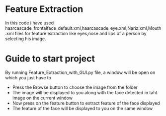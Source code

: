 # Feature Extraction
In this code i have used haarcascade_frontalface_default.xml,haarcascade_eye.xml,Nariz.xml,Mouth.xml files for feature extraction like eyes,nose and lips of a person by selecting his image.

# Guide to start project
By running Feature_Extraction_with_GUI.py file, a window will be open on which you just have to 

  - Press the Browse button to choose the image from the folder
  - The image will be displayed to you along with the face detected in taht image on the current window 
  - Now press on the feature button to extract feature of the face displayed
  - The feature of the face will be displayed to you on the same window

